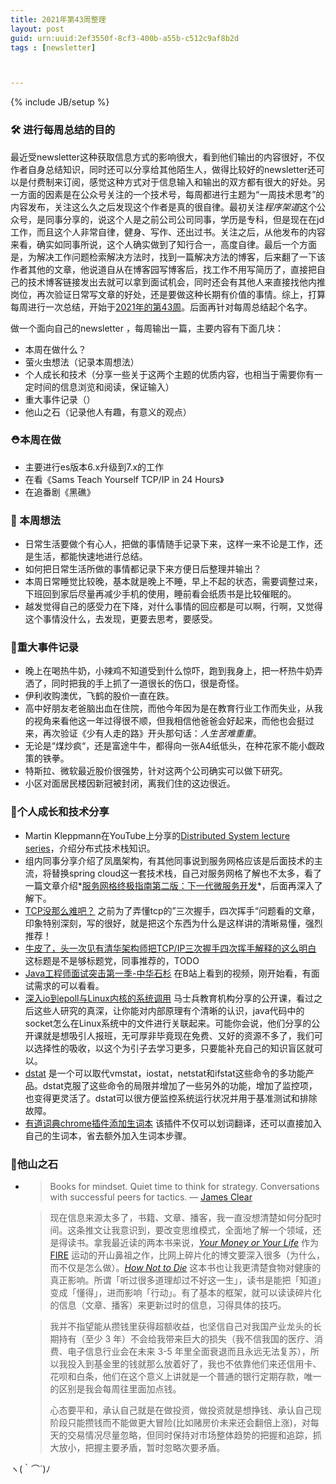 ```yaml
---
title: 2021年第43周整理
layout: post
guid: urn:uuid:2ef3550f-8cf3-400b-a55b-c512c9af8b2d
tags : [newsletter]



---
```


{% include JB/setup %}



###  :hammer_and_wrench: 进行每周总结的目的

最近受newsletter这种获取信息方式的影响很大，看到他们输出的内容很好，不仅作者自身总结知识，同时还可以分享给其他陌生人，做得比较好的newsletter还可以是付费制来订阅，感觉这种方式对于信息输入和输出的双方都有很大的好处。另一方面的因素是在公众号关注的一个技术号，每周都进行主题为“一周技术思考”的内容发布，关注这么久之后发现这个作者是真的很自律。最初关注*程序架道*这个公众号，是同事分享的，说这个人是之前公司公司同事，学历是专科，但是现在在jd工作，而且这个人非常自律，健身、写作、还出过书。关注之后，从他发布的内容来看，确实如同事所说，这个人确实做到了知行合一，高度自律。最后一个方面是，为解决工作问题检索解决方法时，找到一篇解决方法的博客，后来翻了一下该作者其他的文章，他说道自从在博客园写博客后，找工作不用写简历了，直接把自己的技术博客链接发出去就可以拿到面试机会，同时还会有其他人来直接找他内推岗位，再次验证日常写文章的好处，还是要做这种长期有价值的事情。综上，打算每周进行一次总结，开始于<u>2021年的第43周</u>。后面再针对每周总结起个名字。

做一个面向自己的newsletter ，每周输出一篇，主要内容有下面几块：

- 本周在做什么？
- 萤火虫想法（记录本周想法）
- 个人成长和技术（分享一些关于这两个主题的优质内容，也相当于需要你有一定时间的信息浏览和阅读，保证输入）
- 重大事件记录（）
- 他山之石（记录他人有趣，有意义的观点）

### ⛑本周在做

* 主要进行es版本6.x升级到7.x的工作
* 在看《Sams Teach Yourself TCP/IP in 24 Hours》
* 在追番剧《黑礁》

### 🤔 本周想法

* 日常生活要做个有心人，把做的事情随手记录下来，这样一来不论是工作，还是生活，都能快速地进行总结。
* 如何把日常生活所做的事情都记录下来方便日后整理并输出？
* 本周日常睡觉比较晚，基本就是晚上不睡，早上不起的状态，需要调整过来，下班回到家后尽量再减少手机的使用，睡前看会纸质书是比较催眠的。
* 越发觉得自己的感受力在下降，对什么事情的回应都是可以啊，行啊，又觉得这个事情没什么，去发现，更要去思考，要感受。

### 📝重大事件记录

* 晚上在喝热牛奶，小辣鸡不知道受到什么惊吓，跑到我身上，把一杯热牛奶弄洒了，同时把我的手上抓了一道很长的伤口，很是奇怪。
* 伊利收购澳优，飞鹤的股价一直在跌。
* 高中好朋友老爸脑出血在住院，而他今年因为是在教育行业工作而失业，从我的视角来看他这一年过得很不顺，但我相信他爸爸会好起来，而他也会挺过来，再次验证《少有人走的路》开头那句话：*人生苦难重重*。
* 无论是“煤炒疯“，还是富途牛牛，都得向一张A4纸低头，在种花家不能小觑政策的铁拳。
* 特斯拉、微软最近股价很强势，针对这两个公司确实可以做下研究。
* 小区对面居民楼因新冠被封闭，离我们住的这边很近。

### 🚀个人成长和技术分享

* Martin Kleppmann在YouTube上分享的[Distributed System lecture series](https://www.youtube.com/playlist?list=PLeKd45zvjcDFUEv_ohr_HdUFe97RItdiB)，介绍分布式技术栈知识。
* 组内同事分享介绍了凤凰架构，有其他同事说到服务网格应该是后面技术的主流，将替换spring cloud这一套技术栈，自己对服务网格了解也不太多，看了一篇文章介绍*[服务网格终极指南第二版：下一代微服务开发](https://mp.weixin.qq.com/s/0KPD9UqUUu6Xien4To0-IA)*，后面再深入了解下。
* [TCP没那么难吧？](https://mp.weixin.qq.com/s/zRelB6uSz07YaCoJoggZZA) 之前为了弄懂tcp的”三次握手，四次挥手“问题看的文章，印象特别深刻，写的很好，就是把这个东西为什么是这样讲的清晰易懂，强烈推荐！
* [牛皮了，头一次见有清华架构师把TCP/IP三次握手四次挥手解释的这么明白](https://www.bilibili.com/video/BV1ai4y1s7sG) 这标题是不是够标题党，同事推荐的，TODO
* [Java工程师面试突击第一季-中华石杉](https://www.bilibili.com/video/BV1hh411k7Jz?p=4) 在B站上看到的视频，刚开始看，有面试需求的可以看看。
* [深入io到epoll与Linux内核的系统调用](https://www.bilibili.com/video/BV1tD4y1D7wE?p=2) 马士兵教育机构分享的公开课，看过之后这些人研究的真深，让你能对内部原理有个清晰的认识，java代码中的socket怎么在Linux系统中的文件进行关联起来。可能你会说，他们分享的公开课就是想吸引人报班，无可厚非毕竟现在免费、又好的资源不多了，我们可以选择性的吸收，以这个为引子去学习更多，只要能补充自己的知识盲区就可以。
* [dstat](https://linux.die.net/man/1/dstat) 是一个可以取代vmstat，iostat，netstat和ifstat这些命令的多功能产品。dstat克服了这些命令的局限并增加了一些另外的功能，增加了监控项，也变得更灵活了。dstat可以很方便监控系统运行状况并用于基准测试和排除故障。
* [有道词典chrome插件添加生词本](https://chrome.google.com/webstore/detail/%E6%9C%89%E9%81%93%E8%AF%8D%E5%85%B8chrome%E6%8F%92%E4%BB%B6%E6%B7%BB%E5%8A%A0%E7%94%9F%E8%AF%8D%E6%9C%AC/ddphaphiplikhjbjlfbnkkmppbfjgdah) 该插件不仅可以划词翻译，还可以直接加入自己的生词本，省去额外加入生词本步骤。

### 🙌他山之石

* > Books for mindset.
  > Quiet time to think for strategy.
  > Conversations with successful peers for tactics. 
  > — [James Clear](https://click.convertkit-mail2.com/k0ulrwxezma6hxzgx4fl/dpheh0hqenzvqvbm/aHR0cHM6Ly90d2l0dGVyLmNvbS9KYW1lc0NsZWFyL3N0YXR1cy8xMjc1NDI5ODIzMzA1OTEyMzIw)​

  > 现在信息来源太多了，书籍、文章、播客，我一直没想清楚如何分配时间。这条推文让我意识到，要改变思维模式，全面地了解一个领域，还是得读书。拿我最近读的两本书来说，[*Your Money or Your Life*](https://click.convertkit-mail2.com/k0ulrwxezma6hxzgx4fl/qvh8h7h8dpgz0mul/aHR0cHM6Ly93d3cuZ29vZHJlYWRzLmNvbS9ib29rL3Nob3cvNzg0MjguWW91cl9Nb25leV9vcl9Zb3VyX0xpZmU=) 作为 [FIRE](https://click.convertkit-mail2.com/k0ulrwxezma6hxzgx4fl/x0hph6hne08onqf5/aHR0cHM6Ly9lbi53aWtpcGVkaWEub3JnL3dpa2kvRklSRV9tb3ZlbWVudA==) 运动的开山鼻祖之作，比网上碎片化的博文要深入很多（为什么，而不仅是怎么做）。[*How Not to Die*](https://click.convertkit-mail2.com/k0ulrwxezma6hxzgx4fl/qvh8h7h8dpgzr7sl/aHR0cHM6Ly93d3cuZ29vZHJlYWRzLmNvbS9ib29rL3Nob3cvMjU2NjM5NjEtaG93LW5vdC10by1kaWU=) 这本书也让我更清楚食物对健康的真正影响。所谓「听过很多道理却过不好这一生」，读书是能把「知道」变成「懂得」，进而影响「行动」。有了基本的框架，就可以读读碎片化的信息（文章、播客）来更新过时的信息，习得具体的技巧。
  >
  > [生活奇旅 17: 要多少才够？]: https://ckarchive.com/b/5quvh7h63p6l
  >
  > 

  > 我并不指望能从攒钱里获得超额收益，也坚信自己对我国产业龙头的长期持有（至少 3 年）不会给我带来巨大的损失（我不信我国的医疗、消费、电子信息行业会在未来 3-5 年里全面衰退而且永远无法复苏），所以我投入到基金里的钱就那么放着好了，我也不依靠他们来还信用卡、花呗和白条，他们在这个意义上讲就是一个普通的银行定期存款，唯一的区别是我会每周往里面加点钱。
  >
  > 心态要平和，承认自己就是在做投资，做投资就是想挣钱、承认自己现阶段只能攒钱而不能做更大冒险(比如赌房价未来还会翻倍上涨)，对每天的交易情况尽量忽略，但同时保持对市场整体趋势的把握和追踪，抓大放小，把握主要矛盾，暂时忽略次要矛盾。
  >
  > [攒钱过程中的思考]: https://shuxiao.wang/posts/save-money/
  >
  > 

ヽ(｀⌒´)ﾉ
